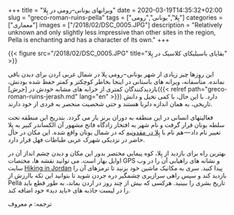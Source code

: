 +++
title = "ویرانهای یونانی–رومی در پِلا"
date = 2020-03-19T14:35:32+02:00
slug = "greco-roman-ruins-pella"
tags = ["پِلا","یونانی","رومی"]
categories = ["معماری"]
images = ["/2018/02/DSC_0005.JPG"]
description = "Relatively unknown and only slightly less impressive than other sites in the region, Pella is enchanting and has a character of its own."
+++

{{< figure src="/2018/02/DSC_0005.JPG" title="بقایای باسیلیکای کلاسیک در پِلا" >}}

این روزها چیز زیادی از شهر یونانی – رومی پلا در شمال غربی اردن برای دیدن باقی نمانده. متأسفانه، ویرانه های باستانی در اینجا بخاطر کوچکتر و کمتر حفظ شده بودنش، بازدیدکنندگان کمتری از خرابه های مشابه خودش در [جرش]({{< relref path="greco-roman-ruins-jerash.md" lang="en" >}}) دارد. با این حال، با کمی تخیل و دانش تاریخی، به همان اندازه دلربا هستند و حتی شخصیت منحصر به فردی از خود دارند.

<!--more-->

فعالیتهای انسانی در این منطقه به دوران برنز باز می گردد. بتدریج این منطقه تحت سلطه یونان قرار گرفت و نام شهر به افتخار زادگاه فاتح مشهور آن الكساندر کبیر به پِلا تغییر نام داد — هم نام با [پِلا در مقدونیه][1] که در شمال یونان واقع شده. این مکان در حال حاضر در نزدیکی شهرک عربی طباطات فهل قرار دارد.

بهترین راه برای بازدید از پِلا، کوه پیمایی مختصر بدور این مکان و دیدن چشم انداز آن در اوایل بهار است. می توانید نقشه ها، مختصات GPS و نشانه های راهیابی آن را در وب سایت [Hiking in Jordan][2] پیدا کنید. سری به مکانیک ماشین خود بزنید تا ترمزهای آن را بازدید کند و سپس راهی سرازیری چشمگیر دره جردن شوید تا بتوانید این تکه باارزش از تاریخ بشری را ببینید. هرکسی که بیش از چند روز در اردن بماند، به طور قطع باید <bdi dir="ltr">Pella</bdi> را در لیست جاذبه های «باید دید» خود اضافه کند.

ترجمه: م معروف

[1]: https://fa.wikipedia.org/wiki/%D9%BE%D9%84%D8%A7 "پلا"
[2]: https://hiking-in-jordan.com/index.php/hiking-trails/10-hiking-trails-in-jordan/northern-jordan/9-pella-mountain-trail-hiking-in-jordan "Pella Mountain Trail - Hiking in Jordan"
